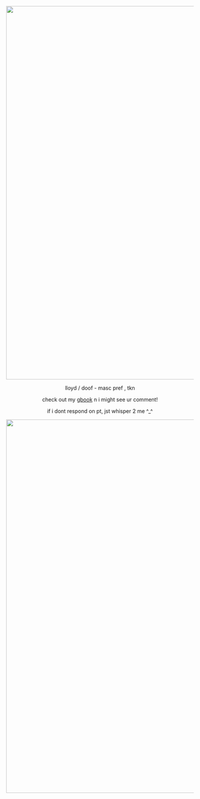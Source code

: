 <p align="center"> <img width="1000" src="https://64.media.tumblr.com/27fd0cec23e2f48a74a2264d96d28490/ee09abb08cabc6f1-a8/s400x600/d30a6f4a80011b32afb8180bde1db82f712a73ee.pnj">
<p align="center"> lloyd / doof  -  masc pref , tkn

<div align="center"> 
  
  check out my [gbook](https://diddlydoofuzz.123guestbook.com/#) n i might see ur comment!

  <div align="center"> 

  if i dont respond on pt, jst whisper 2 me ^_^
  
<p align="center">
  <img width="1000" src="https://64.media.tumblr.com/3f36620f44aadbe57343a3ada20afaf9/ee09abb08cabc6f1-a1/s400x600/bebdac05fbd74b043fce220672fe8fa103b5c6c2.pnj">


<!--
**doooofus/doooofus** is a ✨ _special_ ✨ repository because its `README.md` (this file) appears on your GitHub profile.

Here are some ideas to get you started:

- 🔭 I’m currently working on ...
- 🌱 I’m currently learning ...
- 👯 I’m looking to collaborate on ...
- 🤔 I’m looking for help with ...
- 💬 Ask me about ...
- 📫 How to reach me: ...
- 😄 Pronouns: ...
- ⚡ Fun fact: ...
-->
